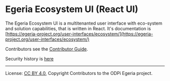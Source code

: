 <!-- SPDX-License-Identifier: CC-BY-4.0 -->
<!-- Copyright Contributors to the ODPi Egeria project. -->

# Egeria Ecosystem UI (React UI) 

The Egeria Ecosystem UI is a multitenanted user interface with eco-system and solution capabilities, that is written in React. It's documentation is [https://egeria-project.org/user-interfaces/ecosystem/](https://egeria-project.org/user-interfaces/ecosystem/)

Contributors see the [Contributor Guide](docs/contributors/contributorguide.md).

Security history is [here](docs/security-fixes.md)

----
License: [CC BY 4.0](https://creativecommons.org/licenses/by/4.0/),
Copyright Contributors to the ODPi Egeria project.